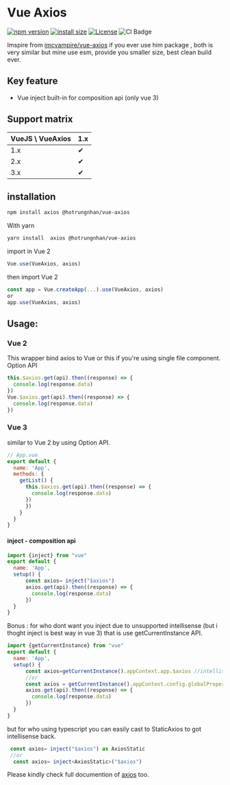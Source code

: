 # Vue Axios 
[![npm version](https://img.shields.io/npm/v/@hotrungnhan/vue-axios.svg?style=flat-square)](https://www.npmjs.org/package/@hotrungnhan/vue-axios)
[![install size](https://packagephobia.com/badge?p=@hotrungnhan/vue-axios)](https://packagephobia.com/result?p=@hotrungnhan/vue-axios)
[![License](https://img.shields.io/npm/l/@hotrungnhan/vue-axios.svg)](https://www.npmjs.com/package/@hotrungnhan/vue-axios)
![CI Badge](https://github.com/hotrungnhan/vue-axios/actions/workflows/gulp.yml/badge.svg)

Imspire from [imcvampire/vue-axios](https://www.npmjs.com/package/vue-axios) if you ever use him package , both is very similar
but mine use esm, provide you smaller size, best clean build ever.
## Key feature
* Vue inject built-in for composition api (only vue 3)
## Support matrix

| VueJS \ VueAxios | 1.x      | 
| ---------------- | -------- | 
| 1.x              | &#10004; | 
| 2.x              | &#10004; | 
| 3.x              | &#10004; | 
## installation
```sh
npm install axios @hotrungnhan/vue-axios
```
With yarn
```sh
yarn install  axios @hotrungnhan/vue-axios
```
import in Vue 2
```js
Vue.use(VueAxios, axios)
```
then import Vue 2
```js
const app = Vue.createApp(...).use(VueAxios, axios)
or
app.use(VueAxios, axios)
```
## Usage:

### Vue 2
This wrapper bind axios to Vue or this if you're using single file component.
Option API
```js
this.$axios.get(api).then((response) => {
  console.log(response.data)
})
Vue.$axios.get(api).then((response) => {
  console.log(response.data)
})
```
### Vue 3
similar to Vue 2 by using Option API.
```js
// App.vue
export default {
  name: 'App',
  methods: {
    getList() {
      this.$axios.get(api).then((response) => {
        console.log(response.data)
      })
      })
    }
  }
}
```
#### inject - composition api
```js
import {inject} from "vue"
export default {
  name: 'App',
  setup() {
      const axios= inject("$axios")
      axios.get(api).then((response) => {
        console.log(response.data)
      })
  }
}
``` 
Bonus : for who dont want you inject due to unsupported intellisense (but i thoght inject is best way in vue 3) that is use getCurrentInstance API.
```js
import {getCurrentInstance} from "vue"
export default {
  name: 'App',
  setup() {
      const axios=getCurrentInstance().appContext.app.$axios //intellisense compatible
      //or
      const axios = getCurrentInstance().appContext.config.globalProperties.$axios; //intellisense compatible
      axios.get(api).then((response) => {
        console.log(response.data)
      })
  }
}

``` 
but for who using typescript  you can easily cast to StaticAxios to got intellisense back.
```ts 
 const axios= inject("$axios") as AxiosStatic 
 //or 
  const axios= inject<AxiosStatic>("$axios")
``` 
Please kindly check full documention of [axios](https://github.com/axios/axios) too.
